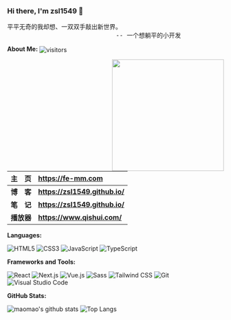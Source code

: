 ### Hi there, I'm zsl1549 👋

<pre>
平平无奇的我却想、一双双手敲出新世界。
                              -- 一个想躺平的小开发
</pre>

**About Me:** <img src="https://visitor-badge.laobi.icu/badge?page_id=zsl1549.zsl1549" align="center" alt="visitors">

<img src="https://media.giphy.com/media/M9gbBd9nbDrOTu1Mqx/giphy.gif" width="260" align="right" alt="">

|   主&emsp;页   | <https://fe-mm.com>              |
| :------------: | :------------------------------- |
| **博&emsp;客** | **<https://zsl1549.github.io/>** |
| **笔&emsp;记** | **<https://zsl1549.github.io/>** |
|   **播放器**   | **<https://www.qishui.com/>**    |

**Languages:**

![HTML5](https://img.shields.io/badge/HTML5-E34F26?logo=HTML5&logoColor=fff)
![CSS3](https://img.shields.io/badge/CSS3-1572B6?logo=CSS3&logoColor=fff)
![JavaScript](https://img.shields.io/badge/JavaScript-F7DF1E?logo=JavaScript&logoColor=333)
![TypeScript](https://img.shields.io/badge/TypeScript-3178C6?logo=TypeScript&logoColor=fff)

**Frameworks and Tools:**

![React](https://img.shields.io/badge/React-61DAFB?logo=React&logoColor=333)
![Next.js](https://img.shields.io/badge/Next.js-000000?logo=Next.js&logoColor=fff)
![Vue.js](https://img.shields.io/badge/Vue.js-4FC08D?logo=Vue.js&logoColor=fff)
![Sass](https://img.shields.io/badge/Sass-CC6699?logo=Sass&logoColor=fff)
![Tailwind CSS](https://img.shields.io/badge/Tailwind%20CSS-06B6D4?logo=TailwindCSS&logoColor=fff)
![Git](https://img.shields.io/badge/Git-F05032?logo=Git&logoColor=fff)
![Visual Studio Code](https://img.shields.io/badge/VS%20CODE-007ACC?logo=VisualStudioCode&logoColor=fff)

**GitHub Stats:**

![maomao's github stats](https://github-readme-stats.vercel.app/api?username=zsl1549&show_icons=true&hide_title=true&count_private=true)
![Top Langs](https://github-readme-stats.vercel.app/api/top-langs/?username=zsl1549&layout=compact)
